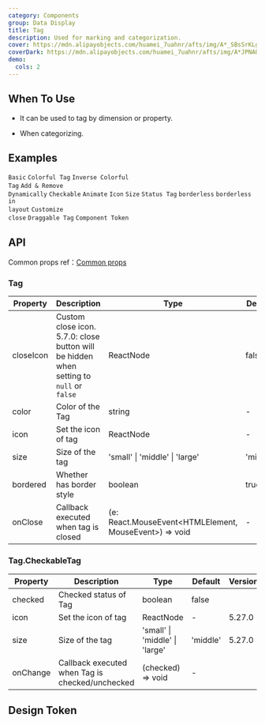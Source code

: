 ```yaml
---
category: Components
group: Data Display
title: Tag
description: Used for marking and categorization.
cover: https://mdn.alipayobjects.com/huamei_7uahnr/afts/img/A*_SBsSrKLg00AAAAAAAAAAAAADrJ8AQ/original
coverDark: https://mdn.alipayobjects.com/huamei_7uahnr/afts/img/A*JPNAQYrVkYkAAAAAAAAAAAAADrJ8AQ/original
demo:
  cols: 2
---
```


## When To Use

- It can be used to tag by dimension or property.

- When categorizing.

## Examples

<!-- prettier-ignore -->
<code src="./demo/basic.tsx">Basic</code>
<code src="./demo/colorful.tsx">Colorful Tag</code>
<code src="./demo/colorful-inverse.tsx" debug>Inverse Colorful Tag</code>
<code src="./demo/control.tsx">Add & Remove Dynamically</code>
<code src="./demo/checkable.tsx">Checkable</code>
<code src="./demo/animation.tsx">Animate</code>
<code src="./demo/icon.tsx">Icon</code>
<code src="./demo/size.tsx" version="5.27.0">Size</code>
<code src="./demo/status.tsx">Status Tag</code>
<code src="./demo/borderless.tsx">borderless</code>
<code src="./demo/borderlessLayout.tsx" debug>borderless in layout</code>
<code src="./demo/customize.tsx" debug>Customize close</code>
<code src="./demo/draggable.tsx">Draggable Tag</code>
<code src="./demo/component-token.tsx" debug>Component Token</code>

## API

Common props ref：[Common props](/docs/react/common-props)

### Tag

| Property | Description | Type | Default | Version |
| --- | --- | --- | --- | --- |
| closeIcon | Custom close icon. 5.7.0: close button will be hidden when setting to `null` or `false` | ReactNode | false | 4.4.0 |
| color | Color of the Tag | string | - |  |
| icon | Set the icon of tag | ReactNode | - |  |
| size | Size of the tag | 'small' \| 'middle' \| 'large' | 'middle' | 5.27.0 |
| bordered | Whether has border style | boolean | true | 5.4.0 |
| onClose | Callback executed when tag is closed | (e: React.MouseEvent<HTMLElement, MouseEvent>) => void | - |  |

### Tag.CheckableTag

| Property | Description | Type | Default | Version |
| --- | --- | --- | --- | --- |
| checked | Checked status of Tag | boolean | false |  |
| icon | Set the icon of tag | ReactNode | - | 5.27.0 |
| size | Size of the tag | 'small' \| 'middle' \| 'large' | 'middle' | 5.27.0 |
| onChange | Callback executed when Tag is checked/unchecked | (checked) => void | - |  |

## Design Token

<ComponentTokenTable component="Tag"></ComponentTokenTable>
